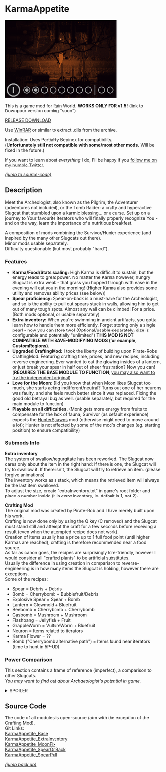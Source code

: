# KarmaAppetite  
  
  ![alt text](thumb.png)
  
This is a game mod for Rain World. 
**WORKS ONLY FOR v1.5!**
(link to Downpour version coming "soon")
  
[RELEASE DOWNLOAD](https://github.com/Dark-Gran/KarmaAppetite/releases/tag/1.0)  

Use [WinRAR](https://www.google.com/search?q=winrar) or similar to extract .dlls from the archive.  
  
Installation: Uses ~~Partiality~~ Bepinex for compatibility.  
(**Unfortunately still not compatible with some/most other mods.** Will be fixed in the future.)  
  
If you want to learn about _everything_ I do, I'll be happy if you [follow me on my humble Twitter](https://twitter.com/DarkGran_CZ).  
  
[_(jump to source-code)_](#source-code)  
  
  
## Description
  
Meet the Archeologist, also known as the Pilgrim, the Adventurer (adventures not included), or the Tomb Raider: a crafty and hyperactive Slugcat that stumbled upon a karmic blessing... or a curse. Set up on a journey to Your favourite Iterators who will finally properly recognize You - and on the way, learn the importance of a nutritious breakfest.  
  
A composition of mods combining the Survivor/Hunter experience (and inspired by the many other Slugcats out there).  
Minor mods usable separately.  
Difficulty questionable (but most probably "hard").  
  
### Features  
- **Karma/Food/Stats scaling:** High Karma is difficult to sustain, but the energy leads to great power. No matter the Karma however, hungry Slugcat is extra weak - that grass you hopped through with ease in the evening will eat you in the morning!
(Higher Karma also provides some utility and removes ability prices (see below))
- **Spear proficiency:** Spear-on-back is a must-have for the Archeologist, and so is the ability to pull out spears stuck in walls, allowing him to get out of many tough spots. Almost any wall can be climbed! For a price. (Both mods optional, or usable separately)  
- **Extra inventory:** When you're swimming in ancient artifacts, you gotta learn how to handle them more efficiently. Forget storing only a single pearl - now you can store two! (Optional/usable-separately; size is configurable and potentially "unlimited") **THIS MOD IS NOT COMPATIBLE WITH SAVE-MODIFYING MODS (for example, CustomRegions).**  
- **Upgraded CraftingMod:** I took the liberty of building upon Pirate-Robs CraftingMod. Featuring crafting time, prices, and new recipes, including reverse engineering. Ever wanted to eat the glowing insides of a lantern, or just break your spear in half out of sheer frustration? Now you can! (**REQUIRES THE BASE MODULE TO FUNCTION**; [you may also want to try the independent original](https://drive.google.com/file/d/1Ncw1LacgQ2BIFJdovaphjtJKiaqBlaBs/view))  
- **Love for the Moon:** Did you know that when Moon likes Slugcat too much, she starts acting indifferent/neutral? Turns out one of her neurons was faulty, and she feels much better since it was replaced. Fixing the good old betrayal bug as well. (usable separately, but required for the main module to function)  
- **Playable on all difficulties.** (Monk gets more energy from fruits to compensate for the lack of fauna; Survivor (as default experience) expects the [HunterSpawns](https://drive.google.com/file/d/1VlO82XQMyXaY79xhIF2rRuiWxUYStPFu/view) mod (otherwise might need to move around a lot); Hunter is not affected by some of the mod's changes (eg. starting position) to ensure compatibility)  
  
### Submods Info  
**Extra inventory**  
The system of swallow/regurgitate has been reworked. The Slugcat now cares only about the item in the right hand: If there is one, the Slugcat will try to swallow it. If there isn't, the Slugcat will try to retrieve an item. (please forgive animations)  
The inventory works as a stack, which means the retrieved item will always be the last item swalloved.  
To adjust the size, create "extraInventory.txt" in game's root folder and place a number inside (it is _extra_ inventory, ie. default is 1, not 2).  
  
**Crafting Mod**  
The original mod was created by Pirate-Rob and I have merely built upon his work.  
Crafting is now done only by using the Q key (C removed) and the Slugcat must stand still and attempt the craft for a few seconds before receiving a result (even when the attempted recipe does not work).  
Creation of items usually has a price up to 1 full food point (until higher Karmas are reached), crafting is therefore recommended near a food source.  
As far as canon goes, the recipes are surprisingly lore-friendly, however I would consider all "crafted plants" to be artificial substitutes.  
Usually the difference in using creation in comparison to reverse-engineering is in how many items the Slugcat is holding, however there are exceptions.  
Some of the recipes:  
- Spear = Debris + Debris  
- Bomb = Cherrybomb + Bubblefruit/Debris  
- Explosive Spear = Spear + Bomb  
- Lantern = Glowmold + Bluefruit  
- Beebomb = Cherrybomb + Cherrybomb  
- Gasbomb = Mushroom + Mushroom  
- Flashbang = Jellyfish + Fruit  
- GrappleWorm = VultureWorm + Bluefruit  
- Neuron = Items related to iterators  
- Karma Flower = ??  
- Bomb ("Cherrybomb alternative path") = Items found near iterators (time to hunt in 5P-UD)  

### Power Comparison  
  
This section contains a frame of reference (imperfect), a comparison to other Slugcats.  
_You may want to find out about Archaeologist's potential in game._  
  
<details>
  
  <summary>SPOILER</summary>
  
  **No food, any Karma**: Slower than Monk and can't even throw a spear properly: stucking it into walls/creatures requires a jump into melee distance.  
  **Max food, Karma 1-3**: +- Survivor  
  **Max food, Karma 5**: Glowing Hunter with a multiplied damage on spear.  
  **Max food, Karma 10**: Dances with Martyr. (on Karma 10, all bonuses are doubled)  
  Note: Karma 7 removes food price from crafting and spear-dislodge.
  
</details>
  
  
  
## Source Code
  
The code of all modules is open-source (atm with the exception of the Crafting Mod).  
Git Links:  
[KarmaAppetite_Base](https://github.com/Dark-Gran/KarmaAppetite_Base)  
[KarmaAppetite_ExtraInventory](https://github.com/Dark-Gran/KarmaAppetite_ExtraInventory)  
[KarmaAppetite_MoonFix](https://github.com/Dark-Gran/MoonFix)  
[KarmaAppetite_SpearOnBack](https://github.com/Dark-Gran/KarmaAppetite_SpearOnBack)  
[KarmaAppetite_SpearPull](https://github.com/Dark-Gran/KarmaAppetite_SpearPull)  

[_(jump back up)_](#karmaappetite)

